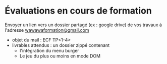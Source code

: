 # Évaluations en cours de formation

Envoyer un lien vers un dossier partagé (ex : google drive) de vos travaux à l'adresse wawawaformation@gmail.com
- objet du mail : ECF <prenom> <nom> TP<1-4>
- livrables attendus :
      un dossier zippé contenant
    - l'intégration du menu burger
    - Le jeu du plus ou moins en mode DOM

    
